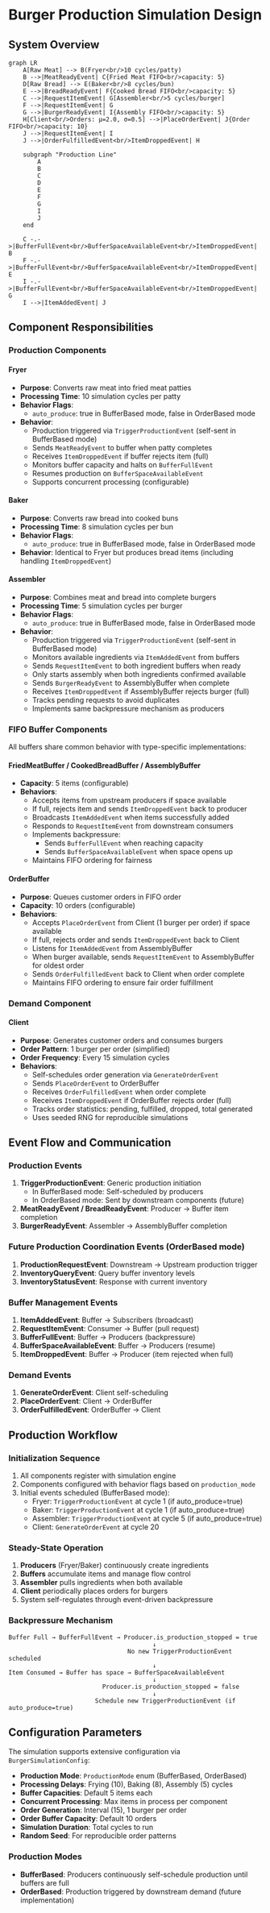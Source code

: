 # Burger Production Simulation Design

## System Overview

```mermaid
graph LR
    A[Raw Meat] --> B(Fryer<br/>10 cycles/patty)
    B -->|MeatReadyEvent| C{Fried Meat FIFO<br/>capacity: 5}
    D[Raw Bread] --> E(Baker<br/>8 cycles/bun)
    E -->|BreadReadyEvent| F{Cooked Bread FIFO<br/>capacity: 5}
    C -->|RequestItemEvent| G[Assembler<br/>5 cycles/burger]
    F -->|RequestItemEvent| G
    G -->|BurgerReadyEvent| I{Assembly FIFO<br/>capacity: 5}
    H[Client<br/>Orders: μ=2.0, σ=0.5] -->|PlaceOrderEvent| J{Order FIFO<br/>capacity: 10}
    J -->|RequestItemEvent| I
    J -->|OrderFulfilledEvent<br/>ItemDroppedEvent| H

    subgraph "Production Line"
        A
        B
        C
        D
        E
        F
        G
        I
        J
    end

    C -.->|BufferFullEvent<br/>BufferSpaceAvailableEvent<br/>ItemDroppedEvent| B
    F -.->|BufferFullEvent<br/>BufferSpaceAvailableEvent<br/>ItemDroppedEvent| E
    I -.->|BufferFullEvent<br/>BufferSpaceAvailableEvent<br/>ItemDroppedEvent| G
    I -->|ItemAddedEvent| J
```

## Component Responsibilities

### Production Components

#### Fryer
- **Purpose**: Converts raw meat into fried meat patties
- **Processing Time**: 10 simulation cycles per patty
- **Behavior Flags**:
  - `auto_produce`: true in BufferBased mode, false in OrderBased mode
- **Behavior**:
  - Production triggered via `TriggerProductionEvent` (self-sent in BufferBased mode)
  - Sends `MeatReadyEvent` to buffer when patty completes
  - Receives `ItemDroppedEvent` if buffer rejects item (full)
  - Monitors buffer capacity and halts on `BufferFullEvent`
  - Resumes production on `BufferSpaceAvailableEvent`
  - Supports concurrent processing (configurable)

#### Baker
- **Purpose**: Converts raw bread into cooked buns
- **Processing Time**: 8 simulation cycles per bun
- **Behavior Flags**:
  - `auto_produce`: true in BufferBased mode, false in OrderBased mode
- **Behavior**: Identical to Fryer but produces bread items (including handling `ItemDroppedEvent`)

#### Assembler
- **Purpose**: Combines meat and bread into complete burgers
- **Processing Time**: 5 simulation cycles per burger
- **Behavior Flags**:
  - `auto_produce`: true in BufferBased mode, false in OrderBased mode
- **Behavior**:
  - Production triggered via `TriggerProductionEvent` (self-sent in BufferBased mode)
  - Monitors available ingredients via `ItemAddedEvent` from buffers
  - Sends `RequestItemEvent` to both ingredient buffers when ready
  - Only starts assembly when both ingredients confirmed available
  - Sends `BurgerReadyEvent` to AssemblyBuffer when complete
  - Receives `ItemDroppedEvent` if AssemblyBuffer rejects burger (full)
  - Tracks pending requests to avoid duplicates
  - Implements same backpressure mechanism as producers

### FIFO Buffer Components

All buffers share common behavior with type-specific implementations:

#### FriedMeatBuffer / CookedBreadBuffer / AssemblyBuffer
- **Capacity**: 5 items (configurable)
- **Behaviors**:
  - Accepts items from upstream producers if space available
  - If full, rejects item and sends `ItemDroppedEvent` back to producer
  - Broadcasts `ItemAddedEvent` when items successfully added
  - Responds to `RequestItemEvent` from downstream consumers
  - Implements backpressure:
    - Sends `BufferFullEvent` when reaching capacity
    - Sends `BufferSpaceAvailableEvent` when space opens up
  - Maintains FIFO ordering for fairness

#### OrderBuffer
- **Purpose**: Queues customer orders in FIFO order
- **Capacity**: 10 orders (configurable)
- **Behaviors**:
  - Accepts `PlaceOrderEvent` from Client (1 burger per order) if space available
  - If full, rejects order and sends `ItemDroppedEvent` back to Client
  - Listens for `ItemAddedEvent` from AssemblyBuffer
  - When burger available, sends `RequestItemEvent` to AssemblyBuffer for oldest order
  - Sends `OrderFulfilledEvent` back to Client when order complete
  - Maintains FIFO ordering to ensure fair order fulfillment

### Demand Component

#### Client
- **Purpose**: Generates customer orders and consumes burgers
- **Order Pattern**: 1 burger per order (simplified)
- **Order Frequency**: Every 15 simulation cycles
- **Behaviors**:
  - Self-schedules order generation via `GenerateOrderEvent`
  - Sends `PlaceOrderEvent` to OrderBuffer
  - Receives `OrderFulfilledEvent` when order complete
  - Receives `ItemDroppedEvent` if OrderBuffer rejects order (full)
  - Tracks order statistics: pending, fulfilled, dropped, total generated
  - Uses seeded RNG for reproducible simulations

## Event Flow and Communication

### Production Events
1. **TriggerProductionEvent**: Generic production initiation
   - In BufferBased mode: Self-scheduled by producers
   - In OrderBased mode: Sent by downstream components (future)
2. **MeatReadyEvent / BreadReadyEvent**: Producer → Buffer item completion
3. **BurgerReadyEvent**: Assembler → AssemblyBuffer completion

### Future Production Coordination Events (OrderBased mode)
1. **ProductionRequestEvent**: Downstream → Upstream production trigger
2. **InventoryQueryEvent**: Query buffer inventory levels
3. **InventoryStatusEvent**: Response with current inventory

### Buffer Management Events
1. **ItemAddedEvent**: Buffer → Subscribers (broadcast)
2. **RequestItemEvent**: Consumer → Buffer (pull request)
3. **BufferFullEvent**: Buffer → Producers (backpressure)
4. **BufferSpaceAvailableEvent**: Buffer → Producers (resume)
5. **ItemDroppedEvent**: Buffer → Producer (item rejected when full)

### Demand Events
1. **GenerateOrderEvent**: Client self-scheduling
2. **PlaceOrderEvent**: Client → OrderBuffer
3. **OrderFulfilledEvent**: OrderBuffer → Client

## Production Workflow

### Initialization Sequence
1. All components register with simulation engine
2. Components configured with behavior flags based on `production_mode`
3. Initial events scheduled (BufferBased mode):
   - Fryer: `TriggerProductionEvent` at cycle 1 (if auto_produce=true)
   - Baker: `TriggerProductionEvent` at cycle 1 (if auto_produce=true)
   - Assembler: `TriggerProductionEvent` at cycle 5 (if auto_produce=true)
   - Client: `GenerateOrderEvent` at cycle 20

### Steady-State Operation
1. **Producers** (Fryer/Baker) continuously create ingredients
2. **Buffers** accumulate items and manage flow control
3. **Assembler** pulls ingredients when both available
4. **Client** periodically places orders for burgers
5. System self-regulates through event-driven backpressure

### Backpressure Mechanism
```
Buffer Full → BufferFullEvent → Producer.is_production_stopped = true
                                        ↓
                                 No new TriggerProductionEvent scheduled
                                        ↓
Item Consumed → Buffer has space → BufferSpaceAvailableEvent
                                        ↓
                          Producer.is_production_stopped = false
                                        ↓
                        Schedule new TriggerProductionEvent (if auto_produce=true)
```

## Configuration Parameters

The simulation supports extensive configuration via `BurgerSimulationConfig`:
- **Production Mode**: `ProductionMode` enum (BufferBased, OrderBased)
- **Processing Delays**: Frying (10), Baking (8), Assembly (5) cycles
- **Buffer Capacities**: Default 5 items each
- **Concurrent Processing**: Max items in process per component
- **Order Generation**: Interval (15), 1 burger per order
- **Order Buffer Capacity**: Default 10 orders
- **Simulation Duration**: Total cycles to run
- **Random Seed**: For reproducible order patterns

### Production Modes
- **BufferBased**: Producers continuously self-schedule production until buffers are full
- **OrderBased**: Production triggered by downstream demand (future implementation)